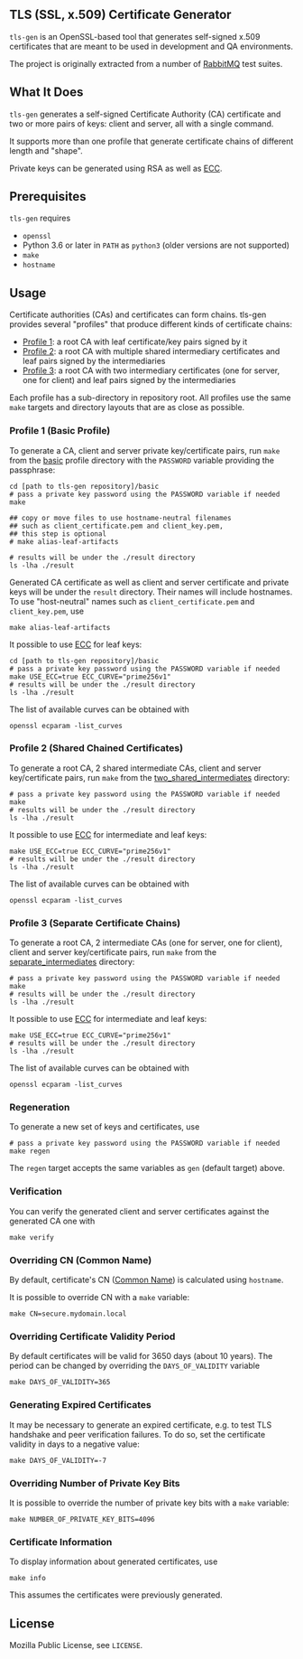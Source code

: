 ## TLS (SSL, x.509) Certificate Generator

`tls-gen` is an OpenSSL-based tool that generates self-signed x.509 certificates that are
meant to be used in development and QA environments.

The project is originally extracted from a number of [RabbitMQ](https://rabbitmq.com) test suites.


## What It Does

`tls-gen` generates a self-signed Certificate Authority (CA) certificate
and two or more pairs of keys: client and server, all with a single command.

It supports more than one profile that generate certificate chains of different length and "shape".

Private keys can be generated using RSA as well as [ECC][ecc-intro].

## Prerequisites

`tls-gen` requires

 * `openssl`
 * Python 3.6 or later in `PATH` as `python3` (older versions are not supported)
 * `make`
 * `hostname`



## Usage

Certificate authorities (CAs) and certificates can form chains. tls-gen provides
several "profiles" that produce different kinds of certificate chains:

 * [Profile 1](./basic/): a root CA with leaf certificate/key pairs signed by it
 * [Profile 2](./two_shared_intermediates/): a root CA with multiple shared intermediary certificates and leaf pairs signed by the intermediaries
 * [Profile 3](./separate_intermediates/): a root CA with two intermediary certificates (one for server, one for client) and leaf pairs signed by the intermediaries

Each profile has a sub-directory in repository root. All profiles use
the same `make` targets and directory layouts that are as close as possible.

### Profile 1 (Basic Profile)

To generate a CA, client and server private key/certificate pairs, run
`make` from the [basic](./basic) profile directory with the `PASSWORD` variable
providing the passphrase:

``` shell
cd [path to tls-gen repository]/basic
# pass a private key password using the PASSWORD variable if needed
make

## copy or move files to use hostname-neutral filenames
## such as client_certificate.pem and client_key.pem,
## this step is optional
# make alias-leaf-artifacts

# results will be under the ./result directory
ls -lha ./result
```

Generated CA certificate as well as client and server certificate and private keys will be
under the `result` directory. Their names will include hostnames. To use
"host-neutral" names such as `client_certificate.pem` and `client_key.pem`, use

``` shell
make alias-leaf-artifacts
```

It possible to use [ECC][ecc-intro] for leaf keys:

``` shell
cd [path to tls-gen repository]/basic
# pass a private key password using the PASSWORD variable if needed
make USE_ECC=true ECC_CURVE="prime256v1"
# results will be under the ./result directory
ls -lha ./result
```

The list of available curves can be obtained with

``` shell
openssl ecparam -list_curves
```

### Profile 2 (Shared Chained Certificates)

To generate a root CA, 2 shared intermediate CAs, client and server key/certificate pairs, run `make` from
the [two_shared_intermediates](./two_shared_intermediates) directory:

``` shell
# pass a private key password using the PASSWORD variable if needed
make
# results will be under the ./result directory
ls -lha ./result
```

It possible to use [ECC][ecc-intro] for intermediate and leaf keys:

``` shell
make USE_ECC=true ECC_CURVE="prime256v1"
# results will be under the ./result directory
ls -lha ./result
```

The list of available curves can be obtained with

``` shell
openssl ecparam -list_curves
```

### Profile 3 (Separate Certificate Chains)

To generate a root CA, 2 intermediate CAs (one for server, one for client), client and server key/certificate pairs, run `make` from
the [separate_intermediates](./separate_intermediates) directory:

``` shell
# pass a private key password using the PASSWORD variable if needed
make
# results will be under the ./result directory
ls -lha ./result
```

It possible to use [ECC][ecc-intro] for intermediate and leaf keys:

``` shell
make USE_ECC=true ECC_CURVE="prime256v1"
# results will be under the ./result directory
ls -lha ./result
```

The list of available curves can be obtained with

``` shell
openssl ecparam -list_curves
```

### Regeneration

To generate a new set of keys and certificates, use

``` shell
# pass a private key password using the PASSWORD variable if needed
make regen
```

The `regen` target accepts the same variables as `gen` (default target) above.

### Verification

You can verify the generated client and server certificates against the generated CA one with

``` shell
make verify
```

### Overriding CN (Common Name)

By default, certificate's CN ([Common Name](http://tldp.org/HOWTO/Apache-WebDAV-LDAP-HOWTO/glossary.html)) is calculated using `hostname`.

It is possible to override CN with a `make` variable:

``` shell
make CN=secure.mydomain.local
```

### Overriding Certificate Validity Period

By default certificates will be valid for 3650 days (about 10 years). The period
can be changed by overriding the `DAYS_OF_VALIDITY` variable

``` shell
make DAYS_OF_VALIDITY=365
```

### Generating Expired Certificates

It may be necessary to generate an expired certificate, e.g. to test TLS handshake
and peer verification failures. To do so, set the certificate validity in
days to a negative value:

``` shell
make DAYS_OF_VALIDITY=-7
```

### Overriding Number of Private Key Bits

It is possible to override the number of private key bits
with a `make` variable:

``` shell
make NUMBER_OF_PRIVATE_KEY_BITS=4096
```

### Certificate Information

To display information about generated certificates, use

``` shell
make info
```

This assumes the certificates were previously generated.



## License

Mozilla Public License, see `LICENSE`.

[ecc-intro]: https://blog.cloudflare.com/a-relatively-easy-to-understand-primer-on-elliptic-curve-cryptography/
